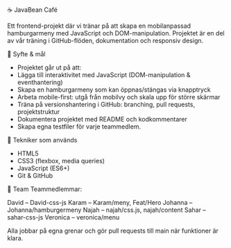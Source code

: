 ☕ JavaBean Café

Ett frontend-projekt där vi tränar på att skapa en mobilanpassad hamburgarmeny med JavaScript och DOM-manipulation. Projektet är en del av vår träning i GitHub-flöden, dokumentation och responsiv design.

🔧 Syfte & mål

- Projektet går ut på att:
- Lägga till interaktivitet med JavaScript   (DOM-manipulation & eventhantering)
- Skapa en hamburgarmeny som kan öppnas/stängas via knapptryck
- Arbeta mobile-first: utgå från mobilvy och skala upp för större skärmar
- Träna på versionshantering i GitHub: branching, pull requests, projektstruktur
- Dokumentera projektet med README och kodkommentarer
- Skapa egna testfiler för varje teammedlem.

📱 Tekniker som används
- HTML5
- CSS3 (flexbox, media queries)
- JavaScript (ES6+)
- Git & GitHub

👥 Team
Teammedlemmar:

David – David-css-js
Karam – Karam/meny, Feat/Hero
Johanna – Johanna/hamburgermeny
Najah – najah/css.js, najah/content
Sahar – sahar-css-js
Veronica – veronica/menu

Alla jobbar på egna grenar och gör pull requests till main när funktioner är klara.